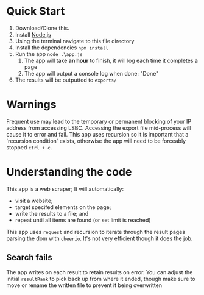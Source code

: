 # Quick Start

1. Download/Clone this.
2. Install [Node.js](https://nodejs.org/en/)
3. Using the terminal navigate to this file directory
4. Install the dependencies `npm install`
5. Run the app `node .\app.js`
   1. The app will take **an hour** to finish, it will log each time it completes a page
   2. The app will output a console log when done: "Done"
6. The results will be outputted to `exports/`

# Warnings

Frequent use may lead to the temporary or permanent blocking of your IP address from accessing LSBC.
Accessing the export file mid-process will cause it to error and fail.
This app uses recursion so it is important that a 'recursion condition' exists, otherwise the app will need to be forceably stopped `ctrl + c`.

# Understanding the code

This app is a web scraper; It will automatically:

- visit a website;
- target specifed elements on the page;
- write the results to a file; and
- repeat until all items are found (or set limit is reached)

This app uses `request` and recursion to iterate through the result pages parsing the dom with `cheerio`.
It's not very efficient though it does the job.

## Search fails

The app writes on each result to retain results on error.
You can adjust the initial `resultRank` to pick back up from where it ended, though make sure to move or rename the written file to prevent it being overwritten
